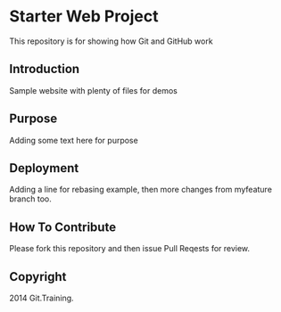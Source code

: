 # Starter Web Project

This repository is for showing how Git and GitHub work

## Introduction

Sample website with plenty of files for demos

## Purpose

Adding some text here for purpose

## Deployment

Adding a line for rebasing example, then more changes from myfeature branch too.

## How To Contribute

Please fork this repository and then issue Pull Reqests for review.

## Copyright
2014 Git.Training.
